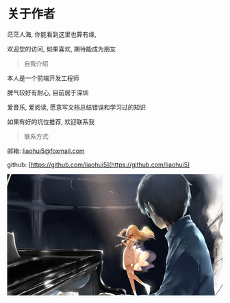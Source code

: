 # 关于作者

茫茫人海, 你能看到这里也算有缘,

欢迎您的访问, 如果喜欢, 期待能成为朋友

> 自我介绍

本人是一个前端开发工程师

脾气较好有耐心, 目前居于深圳

爱音乐, 爱阅读, 愿意写文档总结错误和学习过的知识

如果有好的坑位推荐, 欢迎联系我

> 联系方式:

邮箱: liaohui5@foxmail.com

github: [https://github.com/liaohui5](https://github.com/liaohui5)

![logo.jpg](./vue/img/sysndfy.jpg)
